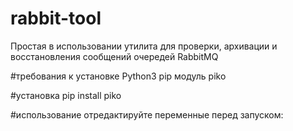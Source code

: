 # rabbit-tool
Простая в использовании утилита для проверки, архивации и восстановления сообщений очередей RabbitMQ

#требования к установке
Python3
pip
модуль piko

#установка
pip install piko

#использование
отредактируйте переменные перед запуском:
